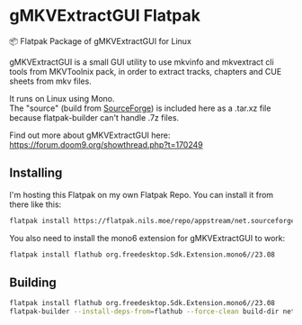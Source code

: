 # gMKVExtractGUI Flatpak

📦 Flatpak Package of gMKVExtractGUI for Linux

gMKVExtractGUI is a small GUI utility to use mkvinfo and mkvextract cli tools from MKVToolnix pack, in order to extract tracks, chapters and CUE sheets from mkv files.  

It runs on Linux using Mono.  
The "source" (build from [SourceForge](https://sourceforge.net/projects/gmkvextractgui/files/)) is included here as a .tar.xz file because flatpak-builder can't handle .7z files.

Find out more about gMKVExtractGUI here: <https://forum.doom9.org/showthread.php?t=170249>

## Installing

I'm hosting this Flatpak on my own Flatpak Repo. You can install it from there like this:

```bash
flatpak install https://flatpak.nils.moe/repo/appstream/net.sourceforge.gMKVExtractGUI.flatpakref
```

You also need to install the mono6 extension for gMKVExtractGUI to work:

```bash
flatpak install flathub org.freedesktop.Sdk.Extension.mono6//23.08
```

## Building

```bash
flatpak install flathub org.freedesktop.Sdk.Extension.mono6//23.08
flatpak-builder --install-deps-from=flathub --force-clean build-dir net.sourceforge.gMKVExtractGUI.yml
```
